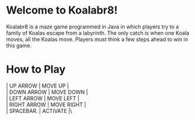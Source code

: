 # Welcome to Koalabr8!

Koalabr8 is a maze game programmed in Java in which players try to a family of Koalas escape from a labyrinth. The only catch is when one Koala moves, all the Koalas move. Players must think a few steps ahead to win in this game.

# How to Play

|   UP ARROW   |  MOVE UP    |\
|  DOWN ARROW  |  MOVE DOWN  |\
|  LEFT ARROW  |  MOVE LEFT  |\
|  RIGHT ARROW |  MOVE RIGHT |\
|  SPACEBAR.   |  ACTIVATE   |\
